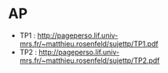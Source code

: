 # AP

 * TP1 : http://pageperso.lif.univ-mrs.fr/~matthieu.rosenfeld/sujettp/TP1.pdf
 * TP2 : http://pageperso.lif.univ-mrs.fr/~matthieu.rosenfeld/sujettp/TP2.pdf

